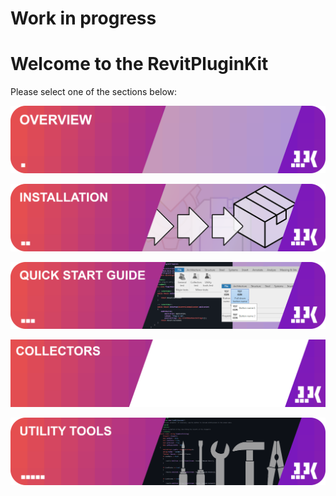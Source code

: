 
# Work in progress

# Welcome to the RevitPluginKit

Please select one of the sections below:

[![Overview](./docs/images/tileOverview.PNG)](https://izchomatik.github.io/RevitPluginKit/articles/about.html)

[![Installation](./docs/images/tileInstallation.PNG)](https://izchomatik.github.io/RevitPluginKit/articles/installation.html)

[![Quick start guide](./docs/images/tileQuickStartGuide.PNG)](https://izchomatik.github.io/RevitPluginKit/articles/quickStartGuide.html)

[![Collectors](./docs/images/tileCollectors.PNG)](https://izchomatik.github.io/RevitPluginKit/articles/collectors.html)

[![Utility Tools](./docs/images/tileUtilityTools.PNG)](https://izchomatik.github.io/RevitPluginKit/articles/utilityTools.html)
